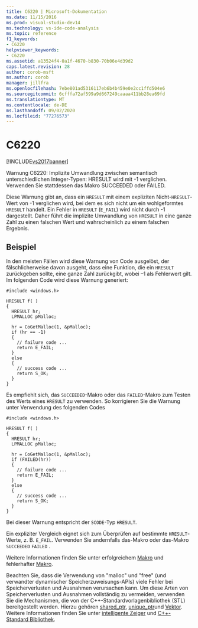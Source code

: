 ```yaml
---
title: C6220 | Microsoft-Dokumentation
ms.date: 11/15/2016
ms.prod: visual-studio-dev14
ms.technology: vs-ide-code-analysis
ms.topic: reference
f1_keywords:
- C6220
helpviewer_keywords:
- C6220
ms.assetid: a13524f4-0a1f-4670-b830-70b06e4d39d2
caps.latest.revision: 28
author: corob-msft
ms.author: corob
manager: jillfra
ms.openlocfilehash: 7ebe801ad5316117eb6b4b459e0e2cc1ffd504e6
ms.sourcegitcommit: 6cfffa72af599a9d667249caaaa411bb28ea69fd
ms.translationtype: MT
ms.contentlocale: de-DE
ms.lasthandoff: 09/02/2020
ms.locfileid: "77276573"
---
```

# <a name="c6220"></a>C6220
[!INCLUDE[vs2017banner](../includes/vs2017banner.md)]

Warnung C6220: Implizite Umwandlung zwischen semantisch unterschiedlichen Integer-Typen: HRESULT wird mit -1 verglichen. Verwenden Sie stattdessen das Makro SUCCEEDED oder FAILED.  
  
 Diese Warnung gibt an, dass ein `HRESULT` mit einem expliziten Nicht-`HRESULT`-Wert von -1 verglichen wird, bei dem es sich nicht um ein wohlgeformtes `HRESULT` handelt. Ein Fehler in `HRESULT` (`E_FAIL`) wird nicht durch -1 dargestellt. Daher führt die implizite Umwandlung von `HRESULT` in eine ganze Zahl zu einen falschen Wert und wahrscheinlich zu einem falschen Ergebnis.  
  
## <a name="example"></a>Beispiel  
 In den meisten Fällen wird diese Warnung von Code ausgelöst, der fälschlicherweise davon ausgeht, dass eine Funktion, die ein `HRESULT` zurückgeben sollte, eine ganze Zahl zurückgibt, wobei –1 als Fehlerwert gilt. Im folgenden Code wird diese Warnung generiert:  
  
```  
#include <windows.h>  
  
HRESULT f( )  
{  
  HRESULT hr;  
  LPMALLOC pMalloc;  
  
  hr = CoGetMalloc(1, &pMalloc);  
  if (hr == -1)  
  {  
    // failure code ...  
    return E_FAIL;  
  }  
  else  
  {  
    // success code ...  
    return S_OK;  
  }  
}  
```  
  
 Es empfiehlt sich, das `SUCCEEDED`-Makro oder das `FAILED`-Makro zum Testen des Werts eines `HRESULT` zu verwenden. So korrigieren Sie die Warnung unter Verwendung des folgenden Codes  
  
```  
#include <windows.h>  
  
HRESULT f( )  
{  
  HRESULT hr;  
  LPMALLOC pMalloc;  
  
  hr = CoGetMalloc(1, &pMalloc);  
  if (FAILED(hr))  
  {  
    // failure code ...  
    return E_FAIL;  
  }  
  else  
  {  
    // success code ...  
    return S_OK;  
  }  
}  
```  
  
 Bei dieser Warnung entspricht der `SCODE`-Typ `HRESULT`.  
  
 Ein expliziter Vergleich eignet sich zum Überprüfen auf bestimmte `HRESULT`-Werte, z. B. `E_FAIL`. Verwenden Sie andernfalls das-Makro oder das-Makro `SUCCEEDED` `FAILED` .  
  
 Weitere Informationen finden Sie unter erfolgreichem [Makro](https://msdn.microsoft.com/library/ms687197.aspx) und fehlerhafter [Makro](https://msdn.microsoft.com/library/ms693474.aspx).  
  
 Beachten Sie, dass die Verwendung von "malloc" und "free" (und verwandter dynamischer Speicherzuweisungs-APIs) viele Fehler bei Speicherverlusten und Ausnahmen verursachen kann. Um diese Arten von Speicherverlusten und Ausnahmen vollständig zu vermeiden, verwenden Sie die Mechanismen, die von der C++-Standardvorlagenbibliothek (STL) bereitgestellt werden. Hierzu gehören [shared_ptr](https://msdn.microsoft.com/library/1469fc51-c658-43f1-886c-f4530dd84860), [unique_ptr](https://msdn.microsoft.com/library/acdf046b-831e-4a4a-83aa-6d4ee467db9a)und [Vektor](https://msdn.microsoft.com/library/c1431ad8-c0b6-4dbb-89c4-5f651e432d7f). Weitere Informationen finden Sie unter [intelligente Zeiger](https://msdn.microsoft.com/library/909ef870-904c-49b6-b8cd-e9d0b7dc9435) und [C++-Standard Bibliothek](https://msdn.microsoft.com/library/a37d3ba3-58af-47c7-9ee2-441ccd7b77ee).
